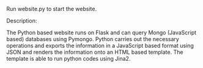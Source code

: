 Run website.py to start the website.

Description:

The Python based website runs on Flask and can query Mongo (JavaScript based) databases using Pymongo. Python carries out the necessary operations and exports the information in a JavaScript based format using JSON and renders the information onto an HTML based template. The template is able to run python codes using Jina2.
